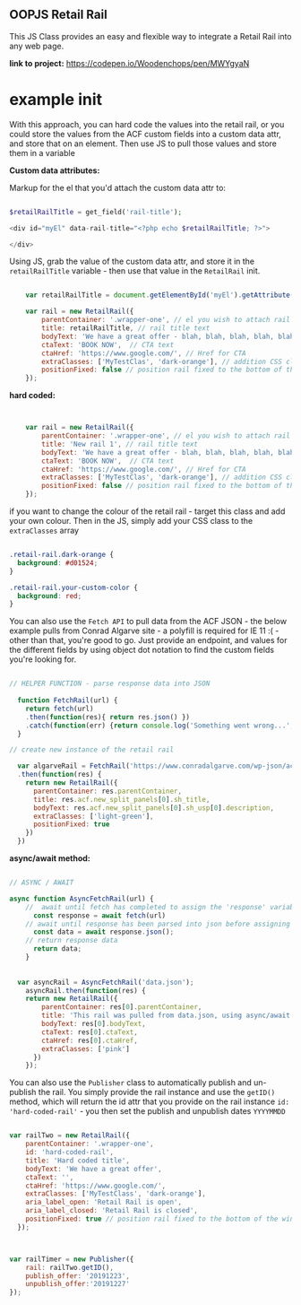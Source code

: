 ## OOPJS Retail Rail

This JS Class provides an easy and flexible way to integrate a Retail Rail into any web page.

**link to project:** https://codepen.io/Woodenchops/pen/MWYgyaN

# example init 

With this approach, you can hard code the values into the retail rail, or you could store the values from the ACF custom fields into a custom data attr, and store that on an element. Then use JS to pull those values and store them in a variable

**Custom data attributes:**

Markup for the el that you'd attach the custom data attr to:

```php

$retailRailTitle = get_field('rail-title');

<div id="myEl" data-rail-title="<?php echo $retailRailTitle; ?>">

</div>

```

Using JS, grab the value of the custom data attr, and store it in the ```retailRailTitle``` variable - then use that value in the ```RetailRail``` init. 

```js

    var retailRailTitle = document.getElementById('myEl').getAttribute('data-rail-title');

    var rail = new RetailRail({
        parentContainer: '.wrapper-one', // el you wish to attach rail to
        title: retailRailTitle, // rail title text
        bodyText: 'We have a great offer - blah, blah, blah, blah, blah, blah, blah', // rail body text
        ctaText: 'BOOK NOW',  // CTA text
        ctaHref: 'https://www.google.com/', // Href for CTA
        extraClasses: ['MyTestClas', 'dark-orange'], // addition CSS classes [optional]
        positionFixed: false // position rail fixed to the bottom of the window [optional]
    });

```

**hard coded:**

```js


    var rail = new RetailRail({
        parentContainer: '.wrapper-one', // el you wish to attach rail to
        title: 'New rail 1', // rail title text
        bodyText: 'We have a great offer - blah, blah, blah, blah, blah, blah, blah', // rail body text
        ctaText: 'BOOK NOW',  // CTA text
        ctaHref: 'https://www.google.com/', // Href for CTA
        extraClasses: ['MyTestClas', 'dark-orange'], // addition CSS classes [optional]
        positionFixed: false // position rail fixed to the bottom of the window [optional]
    });

```

if you want to change the colour of the retail rail - target this class and add your own colour.
Then in the JS, simply add your CSS class to the ```extraClasses``` array  

```css

.retail-rail.dark-orange {
  background: #d01524;
}

.retail-rail.your-custom-color {
  background: red;
}

```

You can also use the ```Fetch API``` to pull data from the ACF JSON - the below example pulls from Conrad Algarve site - a polyfill is required for IE 11 :( - other than that, you're good to go. Just provide an endpoint, and values for the different fields by using object dot notation to find the custom fields you're looking for. 

```js

// HELPER FUNCTION - parse response data into JSON
  
  function FetchRail(url) {
    return fetch(url)
    .then(function(res){ return res.json() })
    .catch(function(err) {return console.log('Something went wrong...', err)})
  }

// create new instance of the retail rail

  var algarveRail = FetchRail('https://www.conradalgarve.com/wp-json/acf/v3/pages/5')
  .then(function(res) {
    return new RetailRail({
      parentContainer: res.parentContainer,
      title: res.acf.new_split_panels[0].sh_title,
      bodyText: res.acf.new_split_panels[0].sh_usp[0].description,
      extraClasses: ['light-green'],
      positionFixed: true
    })
  })

```

**async/await method:**

```js

// ASYNC / AWAIT 

async function AsyncFetchRail(url) {
    //  await until fetch has completed to assign the 'response' variable
      const response = await fetch(url)
    // await until response has been parsed into json before assigning tge 'data' variable
      const data = await response.json();
    // return response data
      return data;
    }
    
    
  var asyncRail = AsyncFetchRail('data.json');
    asyncRail.then(function(res) {
    return new RetailRail({
        parentContainer: res[0].parentContainer,
        title: 'This rail was pulled from data.json, using async/await',
        bodyText: res[0].bodyText,
        ctaText: res[0].ctaText,
        ctaHref: res[0].ctaHref,
        extraClasses: ['pink']
      })
    });

```

You can also use the ```Publisher``` class to automatically publish and un-publish the rail. You simply provide the rail instance and use the ```getID()``` method, which will return the id attr that you provide on the rail instance ```id: 'hard-coded-rail'``` - you then set the publish and unpublish dates ```YYYYMMDD```


```js

var railTwo = new RetailRail({
    parentContainer: '.wrapper-one',
    id: 'hard-coded-rail',
    title: 'Hard coded title',
    bodyText: 'We have a great offer',
    ctaText: '',
    ctaHref: 'https://www.google.com/',
    extraClasses: ['MyTestClass', 'dark-orange'],
    aria_label_open: 'Retail Rail is open',
    aria_label_closed: 'Retail Rail is closed',
    positionFixed: true // position rail fixed to the bottom of the window
  });



var railTimer = new Publisher({
    rail: railTwo.getID(),
    publish_offer: '20191223',
    unpublish_offer:'20191227'
});

```